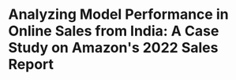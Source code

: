 # Analyzing Model Performance in Online Sales from India: A Case Study on Amazon's 2022 Sales Report
